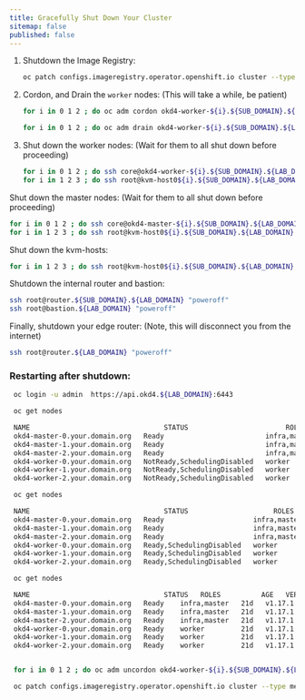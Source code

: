 ```yaml
---
title: Gracefully Shut Down Your Cluster
sitemap: false
published: false
---
```


1. Shutdown the Image Registry:

   ```bash
   oc patch configs.imageregistry.operator.openshift.io cluster --type merge --patch '{"spec":{"managementState":"Removed"}}'
   ```

1. Cordon, and Drain the `worker` nodes:  (This will take a while, be patient)

   ```bash
   for i in 0 1 2 ; do oc adm cordon okd4-worker-${i}.${SUB_DOMAIN}.${LAB_DOMAIN} ; done

   for i in 0 1 2 ; do oc adm drain okd4-worker-${i}.${SUB_DOMAIN}.${LAB_DOMAIN} --ignore-daemonsets --force --grace-period=60 --delete-emptydir-data; done
   ```

1. Shut down the worker nodes: (Wait for them to all shut down before proceeding)

   ```bash
   for i in 0 1 2 ; do ssh core@okd4-worker-${i}.${SUB_DOMAIN}.${LAB_DOMAIN} "sudo shutdown -h now"; done
   for i in 1 2 3 ; do ssh root@kvm-host0${i}.${SUB_DOMAIN}.${LAB_DOMAIN} "virsh list --all" ; done
   ```

Shut down the master nodes: (Wait for them to all shut down before proceeding)

   ```bash
   for i in 0 1 2 ; do ssh core@okd4-master-${i}.${SUB_DOMAIN}.${LAB_DOMAIN} "sudo shutdown -h now"; done
   for i in 1 2 3 ; do ssh root@kvm-host0${i}.${SUB_DOMAIN}.${LAB_DOMAIN} "virsh list --all" ; done
   ```

Shut down the kvm-hosts:

   ```bash
   for i in 1 2 3 ; do ssh root@kvm-host0${i}.${SUB_DOMAIN}.${LAB_DOMAIN} "shutdown -h now" ; done
   ```

Shutdown the internal router and bastion:

   ```bash
   ssh root@router.${SUB_DOMAIN}.${LAB_DOMAIN} "poweroff"
   ssh root@bastion.${LAB_DOMAIN} "poweroff"
   ```

Finally, shutdown your edge router: (Note, this will disconnect you from the internet)

   ```bash
   ssh root@router.${LAB_DOMAIN} "poweroff"
   ```

### Restarting after shutdown:

   ```bash
    oc login -u admin  https://api.okd4.${LAB_DOMAIN}:6443

    oc get nodes

    NAME                                 STATUS                        ROLES          AGE   VERSION
    okd4-master-0.your.domain.org   Ready                         infra,master   21d   v1.17.1
    okd4-master-1.your.domain.org   Ready                         infra,master   21d   v1.17.1
    okd4-master-2.your.domain.org   Ready                         infra,master   21d   v1.17.1
    okd4-worker-0.your.domain.org   NotReady,SchedulingDisabled   worker         21d   v1.17.1
    okd4-worker-1.your.domain.org   NotReady,SchedulingDisabled   worker         21d   v1.17.1
    okd4-worker-2.your.domain.org   NotReady,SchedulingDisabled   worker         21d   v1.17.1

    oc get nodes

    NAME                                 STATUS                     ROLES          AGE   VERSION
    okd4-master-0.your.domain.org   Ready                      infra,master   21d   v1.17.1
    okd4-master-1.your.domain.org   Ready                      infra,master   21d   v1.17.1
    okd4-master-2.your.domain.org   Ready                      infra,master   21d   v1.17.1
    okd4-worker-0.your.domain.org   Ready,SchedulingDisabled   worker         21d   v1.17.1
    okd4-worker-1.your.domain.org   Ready,SchedulingDisabled   worker         21d   v1.17.1
    okd4-worker-2.your.domain.org   Ready,SchedulingDisabled   worker         21d   v1.17.1

    oc get nodes

    NAME                                 STATUS   ROLES          AGE   VERSION
    okd4-master-0.your.domain.org   Ready    infra,master   21d   v1.17.1
    okd4-master-1.your.domain.org   Ready    infra,master   21d   v1.17.1
    okd4-master-2.your.domain.org   Ready    infra,master   21d   v1.17.1
    okd4-worker-0.your.domain.org   Ready    worker         21d   v1.17.1
    okd4-worker-1.your.domain.org   Ready    worker         21d   v1.17.1
    okd4-worker-2.your.domain.org   Ready    worker         21d   v1.17.1


    for i in 0 1 2 ; do oc adm uncordon okd4-worker-${i}.${SUB_DOMAIN}.${LAB_DOMAIN} ; done

    oc patch configs.imageregistry.operator.openshift.io cluster --type merge --patch '{"spec":{"managementState":"Managed"}}'
   ```
